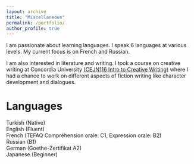 ```yaml
---
layout: archive
title: "Miscellaneous"
permalink: /portfolio/
author_profile: true
---
```


I am passionate about learning languages. I speak 6 languages at various levels. My current focus is on French and Russian.

I am also interested in literature and writing. I took a course on creative writing at Concordia University [(CEJN116 Intro to Creative Writing)](https://www.concordia.ca/cce/courses/details.html?subject=CEJN&catalog_number=116) where I had a chance to work on different aspects of fiction writing like character development and dialogues. 

# Languages
Turkish (Native) <br/>
English (Fluent) <br/>
French (TEFAQ Compréhension orale: C1, Expression orale: B2) <br/>
Russian (B1) <br/>
German (Goethe-Zertifikat A2) <br/>
Japanese (Beginner) <br/>
